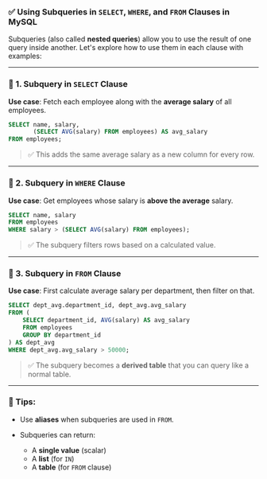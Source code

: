 ### ✅ **Using Subqueries in `SELECT`, `WHERE`, and `FROM` Clauses in MySQL**

Subqueries (also called **nested queries**) allow you to use the result of one query inside another. Let's explore how to use them in each clause with examples:

---

### 🔹 1. **Subquery in `SELECT` Clause**

**Use case**: Fetch each employee along with the **average salary** of all employees.

```sql
SELECT name, salary, 
       (SELECT AVG(salary) FROM employees) AS avg_salary
FROM employees;
```

> ✅ This adds the same average salary as a new column for every row.

---

### 🔹 2. **Subquery in `WHERE` Clause**

**Use case**: Get employees whose salary is **above the average** salary.

```sql
SELECT name, salary 
FROM employees
WHERE salary > (SELECT AVG(salary) FROM employees);
```

> ✅ The subquery filters rows based on a calculated value.

---

### 🔹 3. **Subquery in `FROM` Clause**

**Use case**: First calculate average salary per department, then filter on that.

```sql
SELECT dept_avg.department_id, dept_avg.avg_salary
FROM (
    SELECT department_id, AVG(salary) AS avg_salary
    FROM employees
    GROUP BY department_id
) AS dept_avg
WHERE dept_avg.avg_salary > 50000;
```

> ✅ The subquery becomes a **derived table** that you can query like a normal table.

---

### 🧠 Tips:

* Use **aliases** when subqueries are used in `FROM`.
* Subqueries can return:

  * A **single value** (scalar)
  * A **list** (for `IN`)
  * A **table** (for `FROM` clause)

